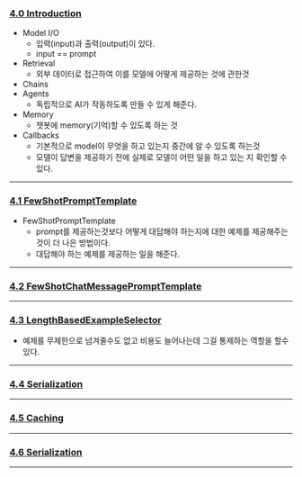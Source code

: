 ### [4.0 Introduction](https://nomadcoders.co/fullstack-gpt/lectures/4555)
- Model I/O
	- 입력(input)과 출력(output)이 있다.
	- input == prompt
- Retrieval
	- 외부 데이터로 접근하여 이를 모델에 어떻게 제공하는 것에 관한것
- Chains
- Agents
	- 독립적으로 AI가 작동하도록 만들 수 있게 해준다.
- Memory
	- 챗봇에 memory(기억)할 수 있도록 하는 것
- Callbacks
	- 기본적으로 model이 무엇을 하고 있는지 중간에 알 수 있도록 하는것
	- 모델이 답변을 제공하기 전에 실제로 모델이 어떤 일을 하고 있는 지 확인할 수 있다.
***
### [4.1 FewShotPromptTemplate](https://nomadcoders.co/fullstack-gpt/lectures/4556)
- FewShotPromptTemplate
	- prompt를 제공하는것보다 어떻게 대답해야 하는지에 대한 예제를 제공해주는 것이 더 나은 방법이다.
	- 대답해야 하는 예제를 제공하는 일을 해준다.
***
### [4.2 FewShotChatMessagePromptTemplate](https://nomadcoders.co/fullstack-gpt/lectures/4557)
***
### [4.3 LengthBasedExampleSelector](https://nomadcoders.co/fullstack-gpt/lectures/4558)
- 예제를 무제한으로 넘겨줄수도 없고 비용도 늘어나는데 그걸 통제하는 역할을 할수 있다.
***
### [4.4 Serialization](https://nomadcoders.co/fullstack-gpt/lectures/4559)
***
### [4.5 Caching](https://nomadcoders.co/fullstack-gpt/lectures/4560)
***
### [4.6 Serialization](https://nomadcoders.co/fullstack-gpt/lectures/4561)
***